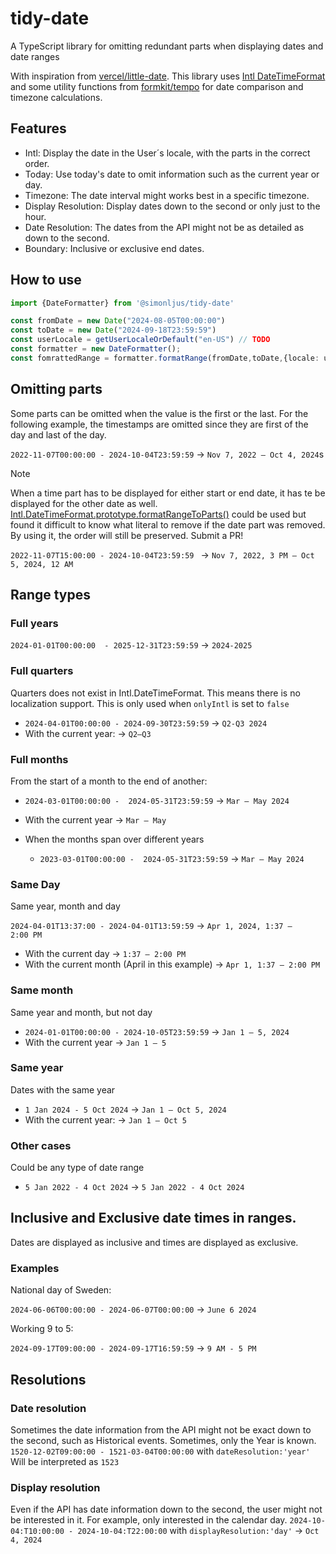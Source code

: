 # tidy-date
A TypeScript library for omitting redundant parts when displaying dates and date ranges

With inspiration from [vercel/little-date](https://github.com/vercel/little-date). This library uses [Intl DateTimeFormat](https://developer.mozilla.org/docs/Web/JavaScript/Reference/Global_Objects/Intl/DateTimeFormat) and some utility functions from [formkit/tempo](https://github.com/formkit/tempo) for date comparison and timezone calculations. 


## Features
* Intl: Display the date in the User´s locale, with the parts in the correct order.
* Today: Use today's date to omit information such as the current year or day.
* Timezone: The date interval might works best in a specific timezone. 
* Display Resolution: Display dates down to the second or only just to the hour. 
* Date Resolution: The dates from the API might not be as detailed as down to the second.
* Boundary: Inclusive or exclusive end dates.


## How to use
```typescript
import {DateFormatter} from '@simonljus/tidy-date'

const fromDate = new Date("2024-08-05T00:00:00")
const toDate = new Date("2024-09-18T23:59:59")
const userLocale = getUserLocaleOrDefault("en-US") // TODO
const formatter = new DateFormatter();
const fomrattedRange = formatter.formatRange(fromDate,toDate,{locale: userLocale})
```

## Omitting parts
Some parts can be omitted when the value is the first or the last. For the following example, the timestamps are omitted since they are first of the day and last of the day. 

`2022-11-07T00:00:00 - 2024-10-04T23:59:59` -> `Nov 7, 2022 – Oct 4, 2024`s
>[!NOTE]  
When a time part has to be displayed for either start or end date, it has te be displayed for the other date as well. [Intl.DateTimeFormat.prototype.formatRangeToParts()](https://developer.mozilla.org/docs/Web/JavaScript/Reference/Global_Objects/Intl/DateTimeFormat/formatRangeToParts) could be used but found it difficult to know what literal to remove if the date part was removed. By using it, the order will still be preserved. Submit a PR! 

`2022-11-07T15:00:00 - 2024-10-04T23:59:59 ` -> `Nov 7, 2022, 3 PM – Oct 5, 2024, 12 AM`

## Range types

### Full years
`2024-01-01T00:00:00  - 2025-12-31T23:59:59`  -> `2024-2025`

### Full quarters
Quarters does not exist in Intl.DateTimeFormat. This means there is no localization support.
This is only used when `onlyIntl` is set to `false`

* `2024-04-01T00:00:00 - 2024-09-30T23:59:59` -> `Q2-Q3 2024`
* With the current year: -> `Q2–Q3`


### Full months
From the start of a month to the end of another:
* `2024-03-01T00:00:00 -  2024-05-31T23:59:59` -> `Mar – May 2024`
* With the current year -> `Mar – May`

* When the months span over different years
    * `2023-03-01T00:00:00 -  2024-05-31T23:59:59` -> `Mar – May 2024`



### Same Day 
Same year, month and day

`2024-04-01T13:37:00 - 2024-04-01T13:59:59` -> `Apr 1, 2024, 1:37 – 2:00 PM`
* With the current day -> `1:37 – 2:00 PM`
* With the current month (April in this example) -> `Apr 1, 1:37 – 2:00 PM`

### Same month
Same year and month, but not day
* `2024-01-01T00:00:00 - 2024-10-05T23:59:59` -> `Jan 1 – 5, 2024`
* With the current year -> `Jan 1 – 5`

### Same year
Dates with the same year
* `1 Jan 2024 - 5 Oct 2024` -> `Jan 1 – Oct 5, 2024`
* With the current year: -> `Jan 1 – Oct 5`

### Other cases
Could be any type of date range
* `5 Jan 2022 - 4 Oct 2024` -> `5 Jan 2022 - 4 Oct 2024`



## Inclusive and Exclusive date times in ranges.
Dates are displayed as inclusive and times are displayed as exclusive. 
### Examples 

National day of Sweden:

`2024-06-06T00:00:00 - 2024-06-07T00:00:00` -> `June 6 2024`

Working 9 to 5:

`2024-09-17T09:00:00 - 2024-09-17T16:59:59` -> `9 AM - 5 PM`


## Resolutions

### Date resolution
Sometimes the date information from the API might not be exact down to the second, such as Historical events. Sometimes, only the Year is known.
`1520-12-02T09:00:00 - 1521-03-04T00:00:00` with `dateResolution:'year'` Will be interpreted as  `1523` 


### Display resolution
Even if the API has date information down to the second, the user might not be interested in it. For example, only interested in the calendar day.
`2024-10-04:T10:00:00 - 2024-10-04:T22:00:00` with `displayResolution:'day'`   -> `Oct 4, 2024`



